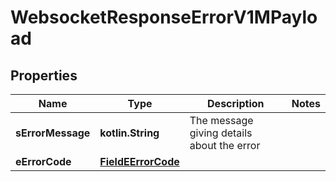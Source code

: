 
# WebsocketResponseErrorV1MPayload

## Properties
| Name | Type | Description | Notes |
| ------------ | ------------- | ------------- | ------------- |
| **sErrorMessage** | **kotlin.String** | The message giving details about the error |  |
| **eErrorCode** | [**FieldEErrorCode**](FieldEErrorCode.md) |  |  |



